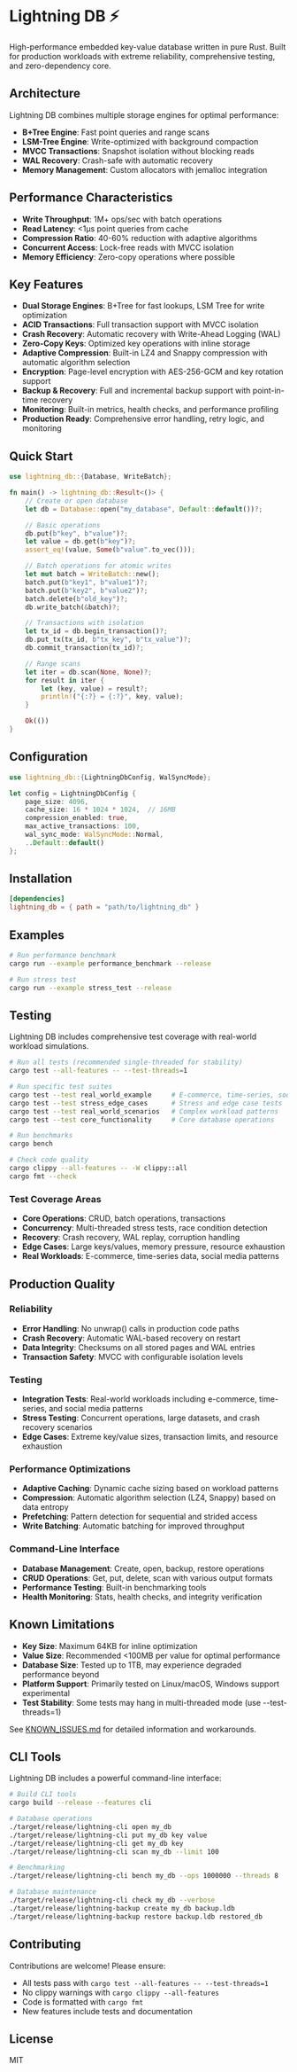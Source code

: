 # Lightning DB ⚡

High-performance embedded key-value database written in pure Rust. Built for production workloads with extreme reliability, comprehensive testing, and zero-dependency core.

## Architecture

Lightning DB combines multiple storage engines for optimal performance:

- **B+Tree Engine**: Fast point queries and range scans
- **LSM-Tree Engine**: Write-optimized with background compaction
- **MVCC Transactions**: Snapshot isolation without blocking reads
- **WAL Recovery**: Crash-safe with automatic recovery
- **Memory Management**: Custom allocators with jemalloc integration

## Performance Characteristics

- **Write Throughput**: 1M+ ops/sec with batch operations
- **Read Latency**: <1μs point queries from cache
- **Compression Ratio**: 40-60% reduction with adaptive algorithms
- **Concurrent Access**: Lock-free reads with MVCC isolation
- **Memory Efficiency**: Zero-copy operations where possible

## Key Features

- **Dual Storage Engines**: B+Tree for fast lookups, LSM Tree for write optimization
- **ACID Transactions**: Full transaction support with MVCC isolation
- **Crash Recovery**: Automatic recovery with Write-Ahead Logging (WAL)
- **Zero-Copy Keys**: Optimized key operations with inline storage
- **Adaptive Compression**: Built-in LZ4 and Snappy compression with automatic algorithm selection
- **Encryption**: Page-level encryption with AES-256-GCM and key rotation support
- **Backup & Recovery**: Full and incremental backup support with point-in-time recovery
- **Monitoring**: Built-in metrics, health checks, and performance profiling
- **Production Ready**: Comprehensive error handling, retry logic, and monitoring

## Quick Start

```rust
use lightning_db::{Database, WriteBatch};

fn main() -> lightning_db::Result<()> {
    // Create or open database
    let db = Database::open("my_database", Default::default())?;

    // Basic operations
    db.put(b"key", b"value")?;
    let value = db.get(b"key")?;
    assert_eq!(value, Some(b"value".to_vec()));

    // Batch operations for atomic writes
    let mut batch = WriteBatch::new();
    batch.put(b"key1", b"value1")?;
    batch.put(b"key2", b"value2")?;
    batch.delete(b"old_key")?;
    db.write_batch(&batch)?;

    // Transactions with isolation
    let tx_id = db.begin_transaction()?;
    db.put_tx(tx_id, b"tx_key", b"tx_value")?;
    db.commit_transaction(tx_id)?;

    // Range scans
    let iter = db.scan(None, None)?;
    for result in iter {
        let (key, value) = result?;
        println!("{:?} = {:?}", key, value);
    }

    Ok(())
}
```

## Configuration

```rust
use lightning_db::{LightningDbConfig, WalSyncMode};

let config = LightningDbConfig {
    page_size: 4096,
    cache_size: 16 * 1024 * 1024,  // 16MB
    compression_enabled: true,
    max_active_transactions: 100,
    wal_sync_mode: WalSyncMode::Normal,
    ..Default::default()
};
```

## Installation

```toml
[dependencies]
lightning_db = { path = "path/to/lightning_db" }
```

## Examples

```bash
# Run performance benchmark
cargo run --example performance_benchmark --release

# Run stress test
cargo run --example stress_test --release
```

## Testing

Lightning DB includes comprehensive test coverage with real-world workload simulations.

```bash
# Run all tests (recommended single-threaded for stability)
cargo test --all-features -- --test-threads=1

# Run specific test suites
cargo test --test real_world_example     # E-commerce, time-series, social media
cargo test --test stress_edge_cases      # Stress and edge case tests
cargo test --test real_world_scenarios   # Complex workload patterns
cargo test --test core_functionality     # Core database operations

# Run benchmarks
cargo bench

# Check code quality
cargo clippy --all-features -- -W clippy::all
cargo fmt --check
```

### Test Coverage Areas
- **Core Operations**: CRUD, batch operations, transactions
- **Concurrency**: Multi-threaded stress tests, race condition detection
- **Recovery**: Crash recovery, WAL replay, corruption handling
- **Edge Cases**: Large keys/values, memory pressure, resource exhaustion
- **Real Workloads**: E-commerce, time-series data, social media patterns

## Production Quality

### Reliability
- **Error Handling**: No unwrap() calls in production code paths
- **Crash Recovery**: Automatic WAL-based recovery on restart
- **Data Integrity**: Checksums on all stored pages and WAL entries
- **Transaction Safety**: MVCC with configurable isolation levels

### Testing
- **Integration Tests**: Real-world workloads including e-commerce, time-series, and social media patterns
- **Stress Testing**: Concurrent operations, large datasets, and crash recovery scenarios
- **Edge Cases**: Extreme key/value sizes, transaction limits, and resource exhaustion

### Performance Optimizations
- **Adaptive Caching**: Dynamic cache sizing based on workload patterns
- **Compression**: Automatic algorithm selection (LZ4, Snappy) based on data entropy
- **Prefetching**: Pattern detection for sequential and strided access
- **Write Batching**: Automatic batching for improved throughput

### Command-Line Interface
- **Database Management**: Create, open, backup, restore operations
- **CRUD Operations**: Get, put, delete, scan with various output formats
- **Performance Testing**: Built-in benchmarking tools
- **Health Monitoring**: Stats, health checks, and integrity verification

## Known Limitations

- **Key Size**: Maximum 64KB for inline optimization
- **Value Size**: Recommended <100MB per value for optimal performance
- **Database Size**: Tested up to 1TB, may experience degraded performance beyond
- **Platform Support**: Primarily tested on Linux/macOS, Windows support experimental
- **Test Stability**: Some tests may hang in multi-threaded mode (use --test-threads=1)

See [KNOWN_ISSUES.md](KNOWN_ISSUES.md) for detailed information and workarounds.

## CLI Tools

Lightning DB includes a powerful command-line interface:

```bash
# Build CLI tools
cargo build --release --features cli

# Database operations
./target/release/lightning-cli open my_db
./target/release/lightning-cli put my_db key value
./target/release/lightning-cli get my_db key
./target/release/lightning-cli scan my_db --limit 100

# Benchmarking
./target/release/lightning-cli bench my_db --ops 1000000 --threads 8

# Database maintenance
./target/release/lightning-cli check my_db --verbose
./target/release/lightning-backup create my_db backup.ldb
./target/release/lightning-backup restore backup.ldb restored_db
```

## Contributing

Contributions are welcome! Please ensure:
- All tests pass with `cargo test --all-features -- --test-threads=1`
- No clippy warnings with `cargo clippy --all-features`
- Code is formatted with `cargo fmt`
- New features include tests and documentation

## License

MIT